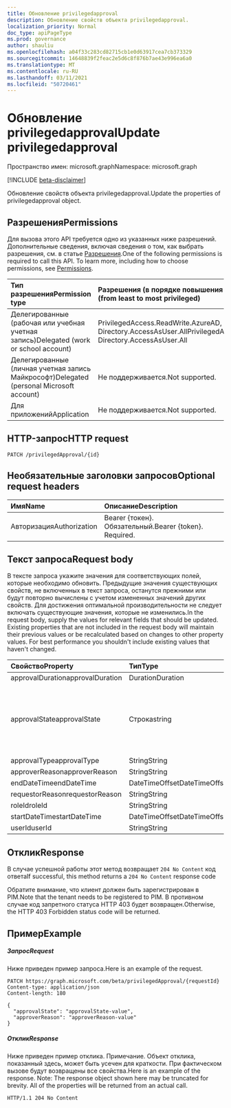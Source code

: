 ```yaml
---
title: Обновление privilegedapproval
description: Обновление свойств объекта privilegedapproval.
localization_priority: Normal
doc_type: apiPageType
ms.prod: governance
author: shauliu
ms.openlocfilehash: a04f33c283cd82715cb1e0d63917cea7cb373329
ms.sourcegitcommit: 14648839f2feac2e5d6c8f876b7ae43e996ea6a0
ms.translationtype: MT
ms.contentlocale: ru-RU
ms.lasthandoff: 03/11/2021
ms.locfileid: "50720461"
---
```

# <a name="update-privilegedapproval"></a><span data-ttu-id="36505-103">Обновление privilegedapproval</span><span class="sxs-lookup"><span data-stu-id="36505-103">Update privilegedapproval</span></span>

<span data-ttu-id="36505-104">Пространство имен: microsoft.graph</span><span class="sxs-lookup"><span data-stu-id="36505-104">Namespace: microsoft.graph</span></span>

[!INCLUDE [beta-disclaimer](../../includes/beta-disclaimer.md)]

<span data-ttu-id="36505-105">Обновление свойств объекта privilegedapproval.</span><span class="sxs-lookup"><span data-stu-id="36505-105">Update the properties of privilegedapproval object.</span></span>
## <a name="permissions"></a><span data-ttu-id="36505-106">Разрешения</span><span class="sxs-lookup"><span data-stu-id="36505-106">Permissions</span></span>
<span data-ttu-id="36505-p101">Для вызова этого API требуется одно из указанных ниже разрешений. Дополнительные сведения, включая сведения о том, как выбрать разрешения, см. в статье [Разрешения](/graph/permissions-reference).</span><span class="sxs-lookup"><span data-stu-id="36505-p101">One of the following permissions is required to call this API. To learn more, including how to choose permissions, see [Permissions](/graph/permissions-reference).</span></span>


|<span data-ttu-id="36505-109">Тип разрешения</span><span class="sxs-lookup"><span data-stu-id="36505-109">Permission type</span></span>      | <span data-ttu-id="36505-110">Разрешения (в порядке повышения привилегий)</span><span class="sxs-lookup"><span data-stu-id="36505-110">Permissions (from least to most privileged)</span></span>              |
|:--------------------|:---------------------------------------------------------|
|<span data-ttu-id="36505-111">Делегированные (рабочая или учебная учетная запись)</span><span class="sxs-lookup"><span data-stu-id="36505-111">Delegated (work or school account)</span></span> | <span data-ttu-id="36505-112">PrivilegedAccess.ReadWrite.AzureAD, Directory.AccessAsUser.All</span><span class="sxs-lookup"><span data-stu-id="36505-112">PrivilegedAccess.ReadWrite.AzureAD, Directory.AccessAsUser.All</span></span>    |
|<span data-ttu-id="36505-113">Делегированные (личная учетная запись Майкрософт)</span><span class="sxs-lookup"><span data-stu-id="36505-113">Delegated (personal Microsoft account)</span></span> | <span data-ttu-id="36505-114">Не поддерживается.</span><span class="sxs-lookup"><span data-stu-id="36505-114">Not supported.</span></span>    |
|<span data-ttu-id="36505-115">Для приложений</span><span class="sxs-lookup"><span data-stu-id="36505-115">Application</span></span> | <span data-ttu-id="36505-116">Не поддерживается.</span><span class="sxs-lookup"><span data-stu-id="36505-116">Not supported.</span></span> |

## <a name="http-request"></a><span data-ttu-id="36505-117">HTTP-запрос</span><span class="sxs-lookup"><span data-stu-id="36505-117">HTTP request</span></span>
<!-- { "blockType": "ignored" } -->
```http
PATCH /privilegedApproval/{id}
```
## <a name="optional-request-headers"></a><span data-ttu-id="36505-118">Необязательные заголовки запросов</span><span class="sxs-lookup"><span data-stu-id="36505-118">Optional request headers</span></span>
| <span data-ttu-id="36505-119">Имя</span><span class="sxs-lookup"><span data-stu-id="36505-119">Name</span></span>       | <span data-ttu-id="36505-120">Описание</span><span class="sxs-lookup"><span data-stu-id="36505-120">Description</span></span>|
|:-----------|:-----------|
| <span data-ttu-id="36505-121">Авторизация</span><span class="sxs-lookup"><span data-stu-id="36505-121">Authorization</span></span>  | <span data-ttu-id="36505-p102">Bearer {токен}. Обязательный.</span><span class="sxs-lookup"><span data-stu-id="36505-p102">Bearer {token}. Required.</span></span> |

## <a name="request-body"></a><span data-ttu-id="36505-124">Текст запроса</span><span class="sxs-lookup"><span data-stu-id="36505-124">Request body</span></span>
<span data-ttu-id="36505-p103">В тексте запроса укажите значения для соответствующих полей, которые необходимо обновить. Предыдущие значения существующих свойств, не включенных в текст запроса, останутся прежними или будут повторно вычислены с учетом измененных значений других свойств. Для достижения оптимальной производительности не следует включать существующие значения, которые не изменились.</span><span class="sxs-lookup"><span data-stu-id="36505-p103">In the request body, supply the values for relevant fields that should be updated. Existing properties that are not included in the request body will maintain their previous values or be recalculated based on changes to other property values. For best performance you shouldn't include existing values that haven't changed.</span></span>

| <span data-ttu-id="36505-128">Свойство</span><span class="sxs-lookup"><span data-stu-id="36505-128">Property</span></span>     | <span data-ttu-id="36505-129">Тип</span><span class="sxs-lookup"><span data-stu-id="36505-129">Type</span></span>   |<span data-ttu-id="36505-130">Описание</span><span class="sxs-lookup"><span data-stu-id="36505-130">Description</span></span>|
|:---------------|:--------|:----------|
|<span data-ttu-id="36505-131">approvalDuration</span><span class="sxs-lookup"><span data-stu-id="36505-131">approvalDuration</span></span>|<span data-ttu-id="36505-132">Duration</span><span class="sxs-lookup"><span data-stu-id="36505-132">Duration</span></span>||
|<span data-ttu-id="36505-133">approvalState</span><span class="sxs-lookup"><span data-stu-id="36505-133">approvalState</span></span>|<span data-ttu-id="36505-134">Строка</span><span class="sxs-lookup"><span data-stu-id="36505-134">string</span></span>| <span data-ttu-id="36505-135">Возможные значения: `pending`, `approved`, `denied`, `aborted`, `canceled`.</span><span class="sxs-lookup"><span data-stu-id="36505-135">Possible values are: `pending`, `approved`, `denied`, `aborted`, `canceled`.</span></span>|
|<span data-ttu-id="36505-136">approvalType</span><span class="sxs-lookup"><span data-stu-id="36505-136">approvalType</span></span>|<span data-ttu-id="36505-137">String</span><span class="sxs-lookup"><span data-stu-id="36505-137">String</span></span>||
|<span data-ttu-id="36505-138">approverReason</span><span class="sxs-lookup"><span data-stu-id="36505-138">approverReason</span></span>|<span data-ttu-id="36505-139">String</span><span class="sxs-lookup"><span data-stu-id="36505-139">String</span></span>||
|<span data-ttu-id="36505-140">endDateTime</span><span class="sxs-lookup"><span data-stu-id="36505-140">endDateTime</span></span>|<span data-ttu-id="36505-141">DateTimeOffset</span><span class="sxs-lookup"><span data-stu-id="36505-141">DateTimeOffset</span></span>||
|<span data-ttu-id="36505-142">requestorReason</span><span class="sxs-lookup"><span data-stu-id="36505-142">requestorReason</span></span>|<span data-ttu-id="36505-143">String</span><span class="sxs-lookup"><span data-stu-id="36505-143">String</span></span>||
|<span data-ttu-id="36505-144">roleId</span><span class="sxs-lookup"><span data-stu-id="36505-144">roleId</span></span>|<span data-ttu-id="36505-145">String</span><span class="sxs-lookup"><span data-stu-id="36505-145">String</span></span>||
|<span data-ttu-id="36505-146">startDateTime</span><span class="sxs-lookup"><span data-stu-id="36505-146">startDateTime</span></span>|<span data-ttu-id="36505-147">DateTimeOffset</span><span class="sxs-lookup"><span data-stu-id="36505-147">DateTimeOffset</span></span>||
|<span data-ttu-id="36505-148">userId</span><span class="sxs-lookup"><span data-stu-id="36505-148">userId</span></span>|<span data-ttu-id="36505-149">String</span><span class="sxs-lookup"><span data-stu-id="36505-149">String</span></span>||

## <a name="response"></a><span data-ttu-id="36505-150">Отклик</span><span class="sxs-lookup"><span data-stu-id="36505-150">Response</span></span>

<span data-ttu-id="36505-151">В случае успешной работы этот метод возвращает `204 No Content` код ответа</span><span class="sxs-lookup"><span data-stu-id="36505-151">If successful, this method returns a `204 No Content` response code</span></span>

<span data-ttu-id="36505-152">Обратите внимание, что клиент должен быть зарегистрирован в PIM.</span><span class="sxs-lookup"><span data-stu-id="36505-152">Note that the tenant needs to be registered to PIM.</span></span> <span data-ttu-id="36505-153">В противном случае код запретного статуса HTTP 403 будет возвращен.</span><span class="sxs-lookup"><span data-stu-id="36505-153">Otherwise, the HTTP 403 Forbidden status code will be returned.</span></span>

## <a name="example"></a><span data-ttu-id="36505-154">Пример</span><span class="sxs-lookup"><span data-stu-id="36505-154">Example</span></span>
##### <a name="request"></a><span data-ttu-id="36505-155">Запрос</span><span class="sxs-lookup"><span data-stu-id="36505-155">Request</span></span>
<span data-ttu-id="36505-156">Ниже приведен пример запроса.</span><span class="sxs-lookup"><span data-stu-id="36505-156">Here is an example of the request.</span></span>
<!-- {
  "blockType": "request",
  "name": "update_privilegedapproval"
}-->
```http
PATCH https://graph.microsoft.com/beta/privilegedApproval/{requestId}
Content-type: application/json
Content-length: 180

{
  "approvalState": "approvalState-value",
  "approverReason": "approverReason-value"
}
```
##### <a name="response"></a><span data-ttu-id="36505-157">Отклик</span><span class="sxs-lookup"><span data-stu-id="36505-157">Response</span></span>
<span data-ttu-id="36505-p105">Ниже приведен пример отклика. Примечание. Объект отклика, показанный здесь, может быть усечен для краткости. При фактическом вызове будут возвращены все свойства.</span><span class="sxs-lookup"><span data-stu-id="36505-p105">Here is an example of the response. Note: The response object shown here may be truncated for brevity. All of the properties will be returned from an actual call.</span></span>
<!-- {
  "blockType": "response",
  "truncated": true,
  "@odata.type": "microsoft.graph.privilegedApproval"
} -->
```http
HTTP/1.1 204 No Content
```

<!-- uuid: 8fcb5dbc-d5aa-4681-8e31-b001d5168d79
2015-10-25 14:57:30 UTC -->
<!--
{
  "type": "#page.annotation",
  "description": "Update privilegedapproval",
  "keywords": "",
  "section": "documentation",
  "tocPath": "",
  "suppressions": []
}
-->


